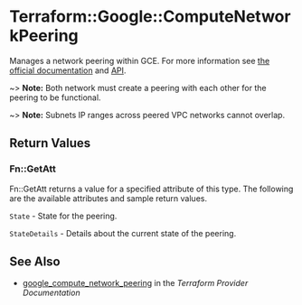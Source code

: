 # Terraform::Google::ComputeNetworkPeering

Manages a network peering within GCE. For more information see
[the official documentation](https://cloud.google.com/compute/docs/vpc/vpc-peering)
and
[API](https://cloud.google.com/compute/docs/reference/latest/networks).

~> **Note:** Both network must create a peering with each other for the peering to be functional.

~> **Note:** Subnets IP ranges across peered VPC networks cannot overlap.

## Return Values

### Fn::GetAtt

Fn::GetAtt returns a value for a specified attribute of this type. The following are the available attributes and sample return values.

`State` - State for the peering.

`StateDetails` - Details about the current state of the peering.

## See Also

* [google_compute_network_peering](https://www.terraform.io/docs/providers/google/r/compute_network_peering.html) in the _Terraform Provider Documentation_